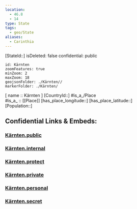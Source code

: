 ```yaml
---
location:
  - 46.8
  - 14
type: State
tags:
  - geo/State
aliases:
  - Carinthia
---
```

[StateId::] 
isDeleted: false
confidential: public
```leaflet
id: Kärnten
zoomFeatures: true 
minZoom: 2 
maxZoom: 18
geojsonFolder: ./Kärnten//
markerFolder: ./Kärnten/
```

[ name :: Kärnten ] 
[CountryId::] 
#is_a_/Place  
#is_a_ :: [[Place]] 
[has_place_longitude::] 
[has_place_latitude::] 
[Population::] 


## Confidential Links & Embeds: 

### [Kärnten.public](/_public/\Earth\Continent\Europe\Europe~Central\Austria\Austrias_StatesKärnten.public.md) 

### [Kärnten.internal](/_internal/\Earth\Continent\Europe\Europe~Central\Austria\Austrias_StatesKärnten.internal.md) 

### [Kärnten.protect](/_protect/\Earth\Continent\Europe\Europe~Central\Austria\Austrias_StatesKärnten.protect.md) 

### [Kärnten.private](/_private/\Earth\Continent\Europe\Europe~Central\Austria\Austrias_StatesKärnten.private.md) 

### [Kärnten.personal](/_personal/\Earth\Continent\Europe\Europe~Central\Austria\Austrias_StatesKärnten.personal.md) 

### [Kärnten.secret](/_secret/\Earth\Continent\Europe\Europe~Central\Austria\Austrias_StatesKärnten.secret.md)

